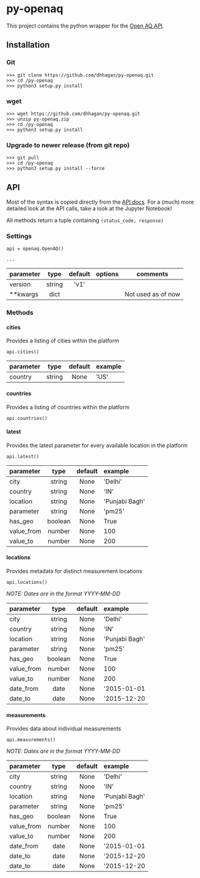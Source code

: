 # py-openaq
This project contains the python wrapper for the [Open AQ API](https://docs.openaq.org/).


## Installation

### Git
    >>> git clone https://github.com/dhhagan/py-openaq.git
    >>> cd /py-openaq
    >>> python3 setup.py install

### wget

    >>> wget https://github.com/dhhagan/py-openaq.git
    >>> unzip py-openaq.zip
    >>> cd /py-openaq
    >>> python3 setup.py install

### Upgrade to newer release (from git repo)

    >>> git pull
    >>> cd /py-openaq
    >>> python3 setup.py install --force

## API

Most of the syntax is copied directly from the [API docs](https://docs.openaq.org/).
For a (much) more detailed look at the API calls, take a look at the Jupyter Notebook!

All methods return a tuple containing `(status_code, response)`

### Settings

    api = openaq.OpenAQ()

    ...
    
| parameter | type | default | options | comments |
|:----------|:----:|:-------:|:--------|:--------:|
| version | string | 'v1' || |
| **kwargs | dict | | | Not used as of now |

### Methods

#### cities

Provides a listing of cities within the platform

    api.cities()
    
| parameter | type | default | example |
|:----------|:----:|:-------:|:--------|
| country | string | None | 'US' |

#### countries

Provides a listing of countries within the platform

    api.countries()
    
#### latest

Provides the latest parameter for every available location in the platform

    api.latest()
    
| parameter | type | default | example |
|:----------|:----:|:-------:|:--------|
| city | string | None | 'Delhi' |
| country | string | None | 'IN' |
| location | string | None | 'Punjabi Bagh' |
| parameter | string | None | 'pm25' |
| has_geo | boolean | None | True |
| value_from | number | None | 100 |
| value_to | number | None | 200 |

#### locations

Provides metadata for distinct measurement locations

    api.locations()
    
*NOTE: Dates are in the format YYYY-MM-DD*
    
| parameter | type | default | example |
|:----------|:----:|:-------:|:--------|
| city | string | None | 'Delhi' |
| country | string | None | 'IN' |
| location | string | None | 'Punjabi Bagh' |
| parameter | string | None | 'pm25' |
| has_geo | boolean | None | True |
| value_from | number | None | 100 |
| value_to | number | None | 200 |
| date_from | date | None | '2015-01-01 |
| date_to | date | None | '2015-12-20 |

#### measurements

Provides data about individual measurements

    api.measurements()
    
*NOTE: Dates are in the format YYYY-MM-DD*
    
| parameter | type | default | example |
|:----------|:----:|:-------:|:--------|
| city | string | None | 'Delhi' |
| country | string | None | 'IN' |
| location | string | None | 'Punjabi Bagh' |
| parameter | string | None | 'pm25' |
| has_geo | boolean | None | True |
| value_from | number | None | 100 |
| value_to | number | None | 200 |
| date_from | date | None | '2015-01-01 |
| date_to | date | None | '2015-12-20 |
| date_to | date | None | '2015-12-20 |
